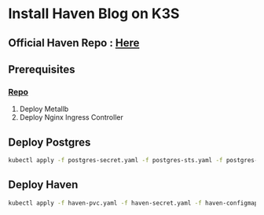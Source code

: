 # Install Haven Blog on K3S

## Official Haven Repo : [Here]("https://github.com/havenweb/haven")

## Prerequisites
### [Repo]("https://github.com/tamilarasu-g/k3s-ingress-lb-storageclass")
1. Deploy Metallb
2. Deploy Nginx Ingress Controller

## Deploy Postgres
```bash
kubectl apply -f postgres-secret.yaml -f postgres-sts.yaml -f postgres-service.yaml
```

## Deploy Haven
```bash
kubectl apply -f haven-pvc.yaml -f haven-secret.yaml -f haven-configmap.yaml -f haven-deploy.yaml -f haven-service.yaml -f haven-ingress.yaml
```

